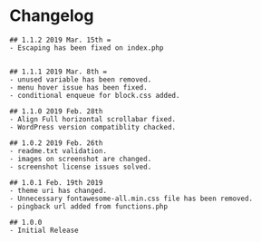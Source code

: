 # Changelog
	## 1.1.2 2019 Mar. 15th =
    - Escaping has been fixed on index.php


	## 1.1.1 2019 Mar. 8th =
    - unused variable has been removed.
    - menu hover issue has been fixed.
    - conditional enqueue for block.css added.

	## 1.1.0 2019 Feb. 28th
	- Align Full horizontal scrollabar fixed.
	- WordPress version compatiblity chacked.

	## 1.0.2 2019 Feb. 26th
	- readme.txt validation.
	- images on screenshot are changed.
	- screenshot license issues solved.

    ## 1.0.1 Feb. 19th 2019
    - theme uri has changed.
    - Unnecessary fontawesome-all.min.css file has been removed.
    - pingback url added from functions.php

    ## 1.0.0
    - Initial Release